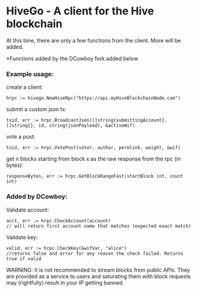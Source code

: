 # HiveGo - A client for the Hive blockchain

At this time, there are only a few functions from the client. More will be added.

*Functions added by the DCowboy fork added below

### Example usage:
create a client:
```
hrpc := hivego.NewHiveRpc("https://api.myHiveBlockchainNode.com")
```

submit a custom json tx:
```
txid, err := hrpc.BroadcastJson([]string{submittingAccount}, []string{}, id, string(jsonPayload), &activeWif)
```

vote a post:
```
txid, err := hrpc.VotePost(voter, author, permlink, weight, &wif)
```

get n blocks starting from block x as the raw response from the rpc (in bytes):
```
responseBytes, err := hrpc.GetBlockRangeFast(startBlock int, count int)
```

### Added by DCowboy:
Validate account:
```
acct, err := hrpc.CheckAccount(account)
// will return first account name that matches (expected exact match)
```

Validate key:
```
valid, err := hrpc.CheckKey(&wifVar, "alice")
//returns false and error for any reason the check failed. Returns true if valid
```

WARNING: It is not recommended to stream blocks from public APIs. They are provided as a service to users and saturating them with block requests may (rightfully) result in your IP getting banned
